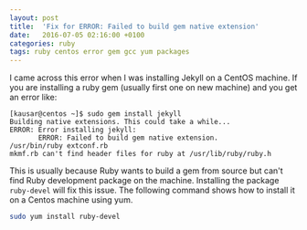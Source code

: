 ```yaml
---
layout: post
title:  'Fix for ERROR: Failed to build gem native extension'
date:   2016-07-05 02:16:00 +0100
categories: ruby
tags: ruby centos error gem gcc yum packages
---
```


I came across this error when I was installing Jekyll on a CentOS machine. If you are installing a ruby gem (usually first one on new machine) and you get an error like:

```
[kausar@centos ~]$ sudo gem install jekyll
Building native extensions. This could take a while...
ERROR: Error installing jekyll:
       ERROR: Failed to build gem native extension.
/usr/bin/ruby extconf.rb
mkmf.rb can't find header files for ruby at /usr/lib/ruby/ruby.h
```

This is usually because Ruby wants to build a gem from source but can't find Ruby development package on the machine. Installing the package `ruby-devel` will fix this issue. The following command shows how to install it on a Centos machine using yum.

```bash
sudo yum install ruby-devel
```
